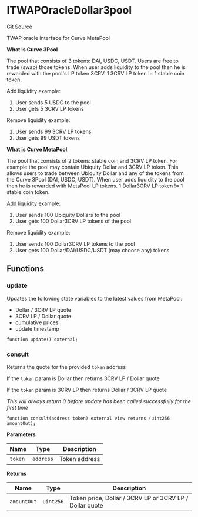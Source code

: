 # ITWAPOracleDollar3pool
[Git Source](https://github.com/ubiquity/ubiquity-dollar/blob/bcb66d35bbc0a307e64d5a207866fc5188d3a6f8/src/dollar/interfaces/ITWAPOracleDollar3pool.sol)

TWAP oracle interface for Curve MetaPool

**What is Curve 3Pool**

The pool that consists of 3 tokens: DAI, USDC, USDT.
Users are free to trade (swap) those tokens. When user adds liquidity
to the pool then he is rewarded with the pool's LP token 3CRV.
1 3CRV LP token != 1 stable coin token.

Add liquidity example:
1. User sends 5 USDC to the pool
2. User gets 5 3CRV LP tokens

Remove liquidity example:
1. User sends 99 3CRV LP tokens
2. User gets 99 USDT tokens

**What is Curve MetaPool**

The pool that consists of 2 tokens: stable coin and 3CRV LP token.
For example the pool may contain Ubiquity Dollar and 3CRV LP token.
This allows users to trade between Ubiquity Dollar and any of the tokens
from the Curve 3Pool (DAI, USDC, USDT). When user adds liquidity to the pool
then he is rewarded with MetaPool LP tokens. 1 Dollar3CRV LP token != 1 stable coin token.

Add liquidity example:
1. User sends 100 Ubiquity Dollars to the pool
2. User gets 100 Dollar3CRV LP tokens of the pool

Remove liquidity example:
1. User sends 100 Dollar3CRV LP tokens to the pool
2. User gets 100 Dollar/DAI/USDC/USDT (may choose any) tokens


## Functions
### update

Updates the following state variables to the latest values from MetaPool:
- Dollar / 3CRV LP quote
- 3CRV LP / Dollar quote
- cumulative prices
- update timestamp


```solidity
function update() external;
```

### consult

Returns the quote for the provided `token` address

If the `token` param is Dollar then returns 3CRV LP / Dollar quote

If the `token` param is 3CRV LP then returns Dollar / 3CRV LP quote

*This will always return 0 before update has been called successfully for the first time*


```solidity
function consult(address token) external view returns (uint256 amountOut);
```
**Parameters**

|Name|Type|Description|
|----|----|-----------|
|`token`|`address`|Token address|

**Returns**

|Name|Type|Description|
|----|----|-----------|
|`amountOut`|`uint256`|Token price, Dollar / 3CRV LP or 3CRV LP / Dollar quote|


